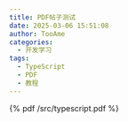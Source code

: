 ```yaml
---
title: PDF帖子测试
date: 2025-03-06 15:51:08
author: TooAme
categories:
  - 开发学习
tags:
  - TypeScript
  - PDF
  - 教程
---
```


{% pdf /src/typescript.pdf %}
